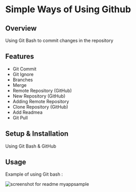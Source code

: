# Simple Ways of Using Github

## Overview
Using Git Bash to commit changes in the repository

## Features
- Git Commit
- Git Ignore
- Branches
- Merge
- Remote Repository (GitHub)
- New Repository (GitHub)
- Adding Remote Repository
- Clone Repository (GitHub)
- Add Readmea
- Git Pull

## Setup & Installation 
Using Git Bash & GitHub

## Usage
Example of using Git bash :

![screenshot for readme myappsample](https://user-images.githubusercontent.com/56164259/67875883-974c2b00-fb69-11e9-8055-d3055362fedb.png)


